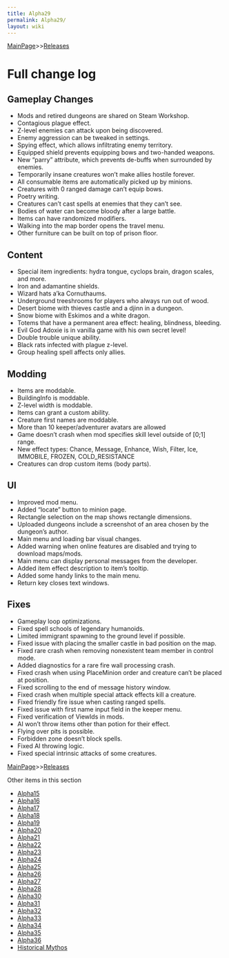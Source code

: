 ```yaml
---
title: Alpha29
permalink: Alpha29/
layout: wiki
---
```


[MainPage](/keeperrl_wiki/ "wikilink")>>[Releases](/keeperrl_wiki/Releases "wikilink")

Full change log
===============

Gameplay Changes
----------------

-   Mods and retired dungeons are shared on Steam Workshop.
-   Contagious plague effect.
-   Z-level enemies can attack upon being discovered.
-   Enemy aggression can be tweaked in settings.
-   Spying effect, which allows infiltrating enemy territory.
-   Equipped shield prevents equipping bows and two-handed weapons.
-   New “parry” attribute, which prevents de-buffs when surrounded by enemies.
-   Temporarily insane creatures won’t make allies hostile forever.
-   All consumable items are automatically picked up by minions.
-   Creatures with 0 ranged damage can’t equip bows.
-   Poetry writing.
-   Creatures can’t cast spells at enemies that they can’t see.
-   Bodies of water can become bloody after a large battle.
-   Items can have randomized modifiers.
-   Walking into the map border opens the travel menu.
-   Other furniture can be built on top of prison floor.

Content
-------

-   Special item ingredients: hydra tongue, cyclops brain, dragon scales, and more.
-   Iron and adamantine shields.
-   Wizard hats a’ka Cornuthaums.
-   Underground treeshrooms for players who always run out of wood.
-   Desert biome with thieves castle and a djinn in a dungeon.
-   Snow biome with Eskimos and a white dragon.
-   Totems that have a permanent area effect: healing, blindness, bleeding.
-   Evil God Adoxie is in vanilla game with his own secret level!
-   Double trouble unique ability.
-   Black rats infected with plague z-level.
-   Group healing spell affects only allies.

Modding
-------

-   Items are moddable.
-   BuildingInfo is moddable.
-   Z-level width is moddable.
-   Items can grant a custom ability.
-   Creature first names are moddable.
-   More than 10 keeper/adventurer avatars are allowed
-   Game doesn’t crash when mod specifies skill level outside of [0;1] range.
-   New effect types: Chance, Message, Enhance, Wish, Filter, Ice, IMMOBILE, FROZEN, COLD_RESISTANCE
-   Creatures can drop custom items (body parts).

UI
--

-   Improved mod menu.
-   Added “locate” button to minion page.
-   Rectangle selection on the map shows rectangle dimensions.
-   Uploaded dungeons include a screenshot of an area chosen by the dungeon’s author.
-   Main menu and loading bar visual changes.
-   Added warning when online features are disabled and trying to download maps/mods.
-   Main menu can display personal messages from the developer.
-   Added item effect description to item’s tooltip.
-   Added some handy links to the main menu.
-   Return key closes text windows.

Fixes
-----

-   Gameplay loop optimizations.
-   Fixed spell schools of legendary humanoids.
-   Limited immigrant spawning to the ground level if possible.
-   Fixed issue with placing the smaller castle in bad position on the map.
-   Fixed rare crash when removing nonexistent team member in control mode.
-   Added diagnostics for a rare fire wall processing crash.
-   Fixed crash when using PlaceMinion order and creature can’t be placed at position.
-   Fixed scrolling to the end of message history window.
-   Fixed crash when multiple special attack effects kill a creature.
-   Fixed friendly fire issue when casting ranged spells.
-   Fixed issue with first name input field in the keeper menu.
-   Fixed verification of ViewIds in mods.
-   AI won’t throw items other than potion for their effect.
-   Flying over pits is possible.
-   Forbidden zone doesn’t block spells.
-   Fixed AI throwing logic.
-   Fixed special intrinsic attacks of some creatures.

[MainPage](/keeperrl_wiki/ "wikilink")>>[Releases](/keeperrl_wiki/Releases "wikilink")

Other items in this section
-    [Alpha15](/keeperrl_wiki/Alpha15 "wikilink")
-    [Alpha16](/keeperrl_wiki/Alpha16 "wikilink")
-    [Alpha17](/keeperrl_wiki/Alpha17 "wikilink")
-    [Alpha18](/keeperrl_wiki/Alpha18 "wikilink")
-    [Alpha19](/keeperrl_wiki/Alpha19 "wikilink")
-    [Alpha20](/keeperrl_wiki/Alpha20 "wikilink")
-    [Alpha21](/keeperrl_wiki/Alpha21 "wikilink")
-    [Alpha22](/keeperrl_wiki/Alpha22 "wikilink")
-    [Alpha23](/keeperrl_wiki/Alpha23 "wikilink")
-    [Alpha24](/keeperrl_wiki/Alpha24 "wikilink")
-    [Alpha25](/keeperrl_wiki/Alpha25 "wikilink")
-    [Alpha26](/keeperrl_wiki/Alpha26 "wikilink")
-    [Alpha27](/keeperrl_wiki/Alpha27 "wikilink")
-    [Alpha28](/keeperrl_wiki/Alpha28 "wikilink")
-    [Alpha30](/keeperrl_wiki/Alpha30 "wikilink")
-    [Alpha31](/keeperrl_wiki/Alpha31 "wikilink")
-    [Alpha32](/keeperrl_wiki/Alpha32 "wikilink")
-    [Alpha33](/keeperrl_wiki/Alpha33 "wikilink")
-    [Alpha34](/keeperrl_wiki/Alpha34 "wikilink")
-    [Alpha35](/keeperrl_wiki/Alpha35 "wikilink")
-    [Alpha36](/keeperrl_wiki/Alpha36 "wikilink")
-    [Historical Mythos](/keeperrl_wiki/Historical_Mythos "wikilink")
